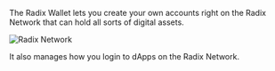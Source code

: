 The Radix Wallet lets you create your own accounts right on the Radix Network that can hold all sorts of digital assets.

![Radix Network](/quests-images/key/2-KeyImage_RadarWalletQuest.webp)

It also manages how you login to dApps on the Radix Network.

